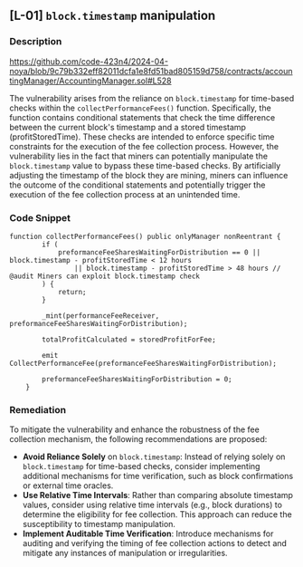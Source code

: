 ## [L-01] `block.timestamp` manipulation

### Description

https://github.com/code-423n4/2024-04-noya/blob/9c79b332eff82011dcfa1e8fd51bad805159d758/contracts/accountingManager/AccountingManager.sol#L528

The vulnerability arises from the reliance on `block.timestamp` for time-based checks within the `collectPerformanceFees()` function. Specifically, the function contains conditional statements that check the time difference between the current block's timestamp and a stored timestamp (profitStoredTime). These checks are intended to enforce specific time constraints for the execution of the fee collection process.
However, the vulnerability lies in the fact that miners can potentially manipulate the `block.timestamp` value to bypass these time-based checks. By artificially adjusting the timestamp of the block they are mining, miners can influence the outcome of the conditional statements and potentially trigger the execution of the fee collection process at an unintended time.

### Code Snippet
```solidity
function collectPerformanceFees() public onlyManager nonReentrant {
        if (
            preformanceFeeSharesWaitingForDistribution == 0 || block.timestamp - profitStoredTime < 12 hours
                || block.timestamp - profitStoredTime > 48 hours // @audit Miners can exploit block.timestamp check
        ) {
            return;
        }

        _mint(performanceFeeReceiver, preformanceFeeSharesWaitingForDistribution);

        totalProfitCalculated = storedProfitForFee;

        emit CollectPerformanceFee(preformanceFeeSharesWaitingForDistribution);

        preformanceFeeSharesWaitingForDistribution = 0;
    }
```

### Remediation

To mitigate the vulnerability and enhance the robustness of the fee collection mechanism, the following recommendations are proposed:
- **Avoid Reliance Solely** on `block.timestamp`: Instead of relying solely on `block.timestamp` for time-based checks, consider implementing additional mechanisms for time verification, such as block confirmations or external time oracles.
- **Use Relative Time Intervals**: Rather than comparing absolute timestamp values, consider using relative time intervals (e.g., block durations) to determine the eligibility for fee collection. This approach can reduce the susceptibility to timestamp manipulation.
- **Implement Auditable Time Verification**: Introduce mechanisms for auditing and verifying the timing of fee collection actions to detect and mitigate any instances of manipulation or irregularities.






